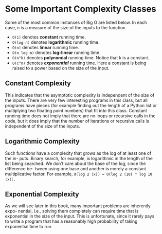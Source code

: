# Some Important Complexity Classes

Some of the most common instances of Big O are listed below. In each case, n is a
measure of the size of the inputs to the function.
- `O(1)` denotes __constant__ running time.
- `O(log n)` denotes __logarithmic__ running time.
- `O(n)` denotes __linear__ running time.
- `O(n log n)` denotes __log-linear__ running time.
- `O(n^k)` denotes __polynomial__ running time. Notice that k is a constant.
- `O(c^n)` denotes ___exponential___ running time. Here a constant is being raised to a
power based on the size of the input.


## Constant Complexity
This indicates that the asymptotic complexity is independent of the size of the
inputs. There are very few interesting programs in this class, but all programs
have pieces (for example finding out the length of a Python list or multiplying
two floating point numbers) that fit into this class. Constant running time does
not imply that there are no loops or recursive calls in the code, but it does imply
that the number of iterations or recursive calls is independent of the size of the
inputs.

## Logarithmic Complexity
Such functions have a complexity that grows as the log of at least one of the in-
puts. Binary search, for example, is logarithmic in the length of the list being
searched.
We don’t care about the base of the log, since the difference be-
tween using one base and another is merely a constant multiplicative factor. For
example, `O(log 2 (x)) = O(log 2 (10) * log 10 (x))`.

## Exponential Complexity
As we will see later in this book, many important problems are inherently expo-
nential, i.e., solving them completely can require time that is exponential in the
size of the input. This is unfortunate, since it rarely pays to write a program that
has a reasonably high probability of taking exponential time to run.

